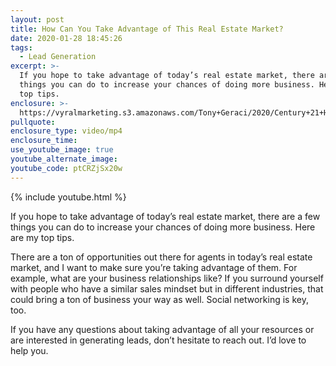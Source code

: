 ```yaml
---
layout: post
title: How Can You Take Advantage of This Real Estate Market?
date: 2020-01-28 18:45:26
tags:
  - Lead Generation
excerpt: >-
  If you hope to take advantage of today’s real estate market, there are a few
  things you can do to increase your chances of doing more business. Here are my
  top tips.
enclosure: >-
  https://vyralmarketing.s3.amazonaws.com/Tony+Geraci/2020/Century+21+HomeStar+_+How+to+Take+Advantage+of+Today's+Real+Estate+Market.mp4
pullquote:
enclosure_type: video/mp4
enclosure_time:
use_youtube_image: true
youtube_alternate_image:
youtube_code: ptCRZjSx20w
---
```


{% include youtube.html %}

If you hope to take advantage of today’s real estate market, there are a few things you can do to increase your chances of doing more business. Here are my top tips.

There are a ton of opportunities out there for agents in today’s real estate market, and I want to make sure you’re taking advantage of them. For example, what are your business relationships like? If you surround yourself with people who have a similar sales mindset but in different industries, that could bring a ton of business your way as well. Social networking is key, too.&nbsp;

If you have any questions about taking advantage of all your resources or are interested in generating leads, don’t hesitate to reach out. I’d love to help you.